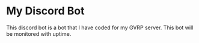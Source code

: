 # My Discord Bot
This discord bot is a bot that I have coded for my GVRP server. This bot will be monitored with uptime.
